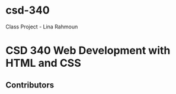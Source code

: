 # csd-340
Class Project - Lina Rahmoun
<h1> CSD 340 Web Development with HTML and CSS
<h2>Contributors
